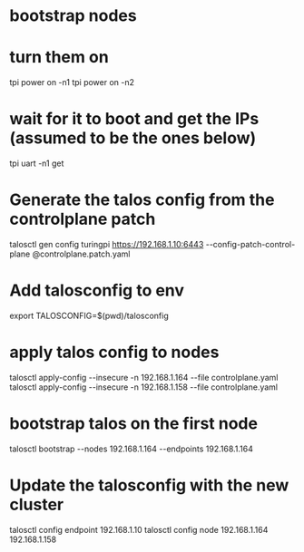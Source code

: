 # bootstrap nodes

# turn them on
tpi power on -n1
tpi power on -n2

# wait for it to boot and get the IPs (assumed to be the ones below)
tpi uart -n1 get

# Generate the talos config from the controlplane patch
talosctl gen config turingpi https://192.168.1.10:6443 --config-patch-control-plane @controlplane.patch.yaml

# Add talosconfig to env
export TALOSCONFIG=$(pwd)/talosconfig

# apply talos config to nodes
talosctl apply-config --insecure -n 192.168.1.164 --file controlplane.yaml
talosctl apply-config --insecure -n 192.168.1.158 --file controlplane.yaml

# bootstrap talos on the first node
talosctl bootstrap --nodes 192.168.1.164 --endpoints 192.168.1.164

# Update the talosconfig with the new cluster
talosctl config endpoint 192.168.1.10
talosctl config node 192.168.1.164 192.168.1.158